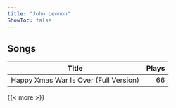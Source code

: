 ```yaml
---
title: "John Lennon"
ShowToc: false
---
```


## Songs
Title | Plays 
----- | -----: 
Happy Xmas War Is Over (Full Version) | 66

{{< more >}}